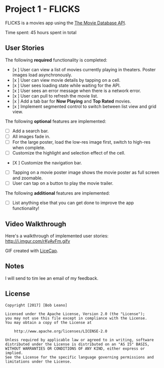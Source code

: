 # Project 1 - FLICKS

FLICKS is a movies app using the [The Movie Database API](http://docs.themoviedb.apiary.io/#).

Time spent: 45 hours spent in total

## User Stories

The following **required** functionality is completed:

- [x ] User can view a list of movies currently playing in theaters. Poster images load asynchronously.
- [x ] User can view movie details by tapping on a cell.
- [x ] User sees loading state while waiting for the API.
- [x ] User sees an error message when there is a network error.
- [x ] User can pull to refresh the movie list.
- [x ] Add a tab bar for **Now Playing** and **Top Rated** movies.
- [x ] Implement segmented control to switch between list view and grid view.

The following **optional** features are implemented:

- [ ] Add a search bar.
- [ ] All images fade in.
- [ ] For the large poster, load the low-res image first, switch to high-res when complete.
- [ ] Customize the highlight and selection effect of the cell.
- [X ] Customize the navigation bar.
- [ ] Tapping on a movie poster image shows the movie poster as full screen and zoomable.
- [ ] User can tap on a button to play the movie trailer.

The following **additional** features are implemented:

- [ ] List anything else that you can get done to improve the app functionality!

## Video Walkthrough

Here's a walkthrough of implemented user stories: http://i.imgur.com/rKyAvFm.gifv

<!--img src='http://i.imgur.com/rKyAvFm.gifv' title='Video Walkthrough' width='' alt='Video Walkthrough' /-->

GIF created with [LiceCap](http://www.cockos.com/licecap/).

## Notes

I will send to tim lee an email of my feedback.

## License

    Copyright [2017] [Bob Leano]

    Licensed under the Apache License, Version 2.0 (the "License");
    you may not use this file except in compliance with the License.
    You may obtain a copy of the License at

        http://www.apache.org/licenses/LICENSE-2.0

    Unless required by applicable law or agreed to in writing, software
    distributed under the License is distributed on an "AS IS" BASIS,
    WITHOUT WARRANTIES OR CONDITIONS OF ANY KIND, either express or implied.
    See the License for the specific language governing permissions and
    limitations under the License.
